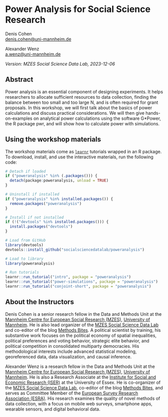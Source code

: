 
# Power Analysis for Social Science Research

Denis Cohen  
<denis.cohen@uni-mannheim.de>

Alexander Wenz  
<a.wenz@uni-mannheim.de>

*Version: MZES Social Science Data Lab, 2023-12-06*

## Abstract

Power analysis is an essential component of designing experiments. It
helps researchers to allocate sufficient resources to data collection,
finding the balance between too small and too large N, and is often
required for grant proposals. In this workshop, we will first talk about
the basics of power calculations and discuss practical considerations.
We will then give hands-on-examples on analytical power calculations
using the software G\*Power, the R package pwr, and will show how to
calculate power with simulations.

## Using the workshop materials

The workshop materials come as
[`learnr`](https://rstudio.github.io/learnr/) tutorials wrapped in an R
package. To download, install, and use the interactive materials, run
the following code:

``` r
# Detach if loaded
if ("poweranalysis" %in% (.packages())) {
  detach(package:poweranalysis, unload = TRUE)
}

# Uninstall if installed
if ("poweranalysis" %in% installed.packages()) {
  remove.packages("poweranalysis")
}

# Install if not installed
if (!("devtools" %in% installed.packages())) {
  install.packages("devtools")
}

# Load from GitHub
library(devtools)
devtools::install_github("socialsciencedatalab/poweranalysis")

# Load to library
library(poweranalysis)

# Run tutorials
learnr::run_tutorial("intro", package = "poweranalysis")
learnr::run_tutorial("power-simulations", package = "poweranalysis")
learnr::run_tutorial("conjoint-short", package = "poweranalysis")
```

## About the Instructors

Denis Cohen is a senior research fellow in the Data and Methods Unit at
the [Mannheim Centre for European Social Research
(MZES)](https://www.mzes.uni-mannheim.de/), [University of
Mannheim](https://www.uni-mannheim.de/). He is also lead organizer of
the [MZES Social Science Data
Lab](https://www.mzes.uni-mannheim.de/socialsciencedatalab/page/events/)
and co-editor of the blog [Methods
Bites](https://www.mzes.uni-mannheim.de/socialsciencedatalab/). A
political scientist by training, his substantive work focuses on the
political economy of spatial inequalities, political preferences and
voting behavior, strategic elite behavior, and political competition in
consolidated multiparty democracies. His methodological interests
include advanced statistical modeling, georeferenced data, data
visualization, and causal inference.

Alexander Wenz is a research fellow in the Data and Methods Unit at the
[Mannheim Centre for European Social Research
(MZES)](https://www.mzes.uni-mannheim.de/), [University of
Mannheim](https://www.uni-mannheim.de/). He is also a Research Associate
at the [Institute for Social and Economic Research
(ISER)](https://www.iser.essex.ac.uk/) at the University of Essex. He is
co-organizer of the [MZES Social Science Data
Lab](https://www.mzes.uni-mannheim.de/socialsciencedatalab/page/events/),
co-editor of the blog [Methods
Bites](https://www.mzes.uni-mannheim.de/socialsciencedatalab/), and
serves as Committee Member of the [European Survey Research Association
(ESRA)](https://www.europeansurveyresearch.org/). His research examines
the quality of novel methods of data collection, with a focus on mobile
web surveys, smartphone apps, wearable sensors, and digital behavioral
data.
